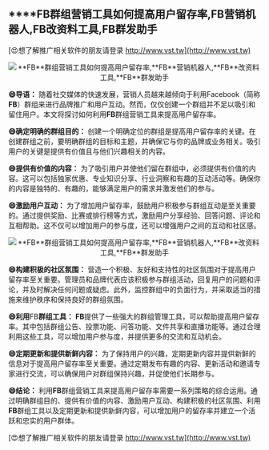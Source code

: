 ## ****FB**群组营销工具如何提高用户留存率,**FB**营销机器人,**FB**改资料工具,**FB**群发助手**

[😍想了解推广相关软件的朋友请登录 http://www.vst.tw](http://www.vst.tw)

 <center><img src="https://vst.tw/MP4/tuiguang/png/6.png" alt="**FB**群组营销工具如何提高用户留存率,**FB**营销机器人,**FB**改资料工具,**FB**群发助手"></center>

**😄导语：**
随着社交媒体的快速发展，营销人员越来越倾向于利用Facebook（简称**FB**）群组来进行品牌推广和用户互动。然而，仅仅创建一个群组并不足以吸引和留住用户。本文将探讨如何利用**FB**群组营销工具来提高用户留存率。

**😄确定明确的群组目的：**
创建一个明确定位的群组是提高用户留存率的关键。在创建群组之前，要明确群组的目标和主题，并确保它与你的品牌或业务相关。吸引用户的关键是提供有价值且与他们兴趣相关的内容。

**😄提供有价值的内容：**
为了吸引用户并使他们留在群组中，必须提供有价值的内容。这可以包括独家优惠、专业知识分享、行业洞察和有趣的互动活动等。确保你的内容是独特的、有趣的，能够满足用户的需求并激发他们的参与。

**😄激励用户互动：**
为了增加用户留存率，鼓励用户积极参与群组互动是至关重要的。通过提供奖励、比赛或排行榜等方式，激励用户分享经验、回答问题、评论和互相帮助。这不仅可以增加用户的参与度，还可以增强用户之间的互动和社区感。

 <center><img src="https://vst.tw/MP4/tuiguang/png/0.png" alt="**FB**群组营销工具如何提高用户留存率,**FB**营销机器人,**FB**改资料工具,**FB**群发助手"></center>

**😄构建积极的社区氛围：**
营造一个积极、友好和支持性的社区氛围对于提高用户留存率至关重要。管理员和品牌代表应该积极参与群组活动，回复用户的问题和评论，并及时解决任何问题或疑虑。此外，监控群组中的负面行为，并采取适当的措施来维护秩序和保持良好的群组氛围。

**😄利用**FB**群组工具：**
**FB**提供了一些强大的群组管理工具，可以帮助提高用户留存率。其中包括群组公告、投票功能、问答功能、文件共享和直播功能等。通过合理利用这些工具，可以增加用户参与度，并提供更多的交流和互动机会。

**😄定期更新和提供新鲜内容：**
为了保持用户的兴趣，定期更新内容并提供新鲜的信息对于提高用户留存率至关重要。通过定期发布有趣的内容、更新活动和邀请专家进行交流，可以确保用户对群组保持兴趣，并促使他们长期参与。

**😄结论：**
利用**FB**群组营销工具来提高用户留存率需要一系列策略的综合运用。通过明确群组目的、提供有价值的内容、激励用户互动、构建积极的社区氛围、利用**FB**群组工具以及定期更新和提供新鲜内容，可以增加用户的留存率并建立一个活跃和忠实的用户群体。

[😍想了解推广相关软件的朋友请登录 http://www.vst.tw](http://www.vst.tw)



